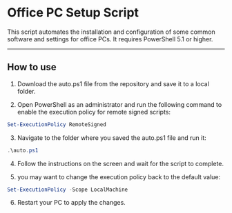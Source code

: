 # Office PC Setup Script

This script automates the installation and configuration of some common software and settings for office PCs. It requires PowerShell 5.1 or higher.

---
## How to use

1. Download the auto.ps1 file from the repository and save it to a local folder.

2. Open PowerShell as an administrator and run the following command to enable the execution policy for remote signed scripts:
```powershell
Set-ExecutionPolicy RemoteSigned
```

3. Navigate to the folder where you saved the auto.ps1 file and run it:

```powershell
.\auto.ps1
```

4. Follow the instructions on the screen and wait for the script to complete.

5. you may want to change the execution policy back to the default value:
```powershell
Set-ExecutionPolicy -Scope LocalMachine
```

6. Restart your PC to apply the changes.
